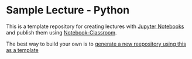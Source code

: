 # Sample Lecture - Python

This is a template repository for creating lectures with [Jupyter Notebooks](https://jupyter.org) and publish them
using [Notebook-Classroom](https://github.com/hydrocode-de/notebook-classroom). 

The best way to build your own is to [generate a new reepository using this as a template](https://github.com/hydrocode-de/sample-lecture-python/generate)